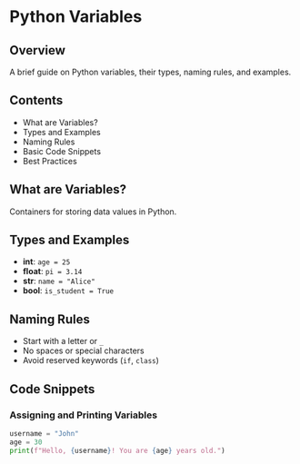 # Python Variables

## Overview
A brief guide on Python variables, their types, naming rules, and examples.

## Contents
- What are Variables?
- Types and Examples
- Naming Rules
- Basic Code Snippets
- Best Practices

## What are Variables?
Containers for storing data values in Python.

## Types and Examples
- **int**: `age = 25`
- **float**: `pi = 3.14`
- **str**: `name = "Alice"`
- **bool**: `is_student = True`

## Naming Rules
- Start with a letter or `_`
- No spaces or special characters
- Avoid reserved keywords (`if`, `class`)

## Code Snippets

### Assigning and Printing Variables
```python
username = "John"
age = 30
print(f"Hello, {username}! You are {age} years old.")
